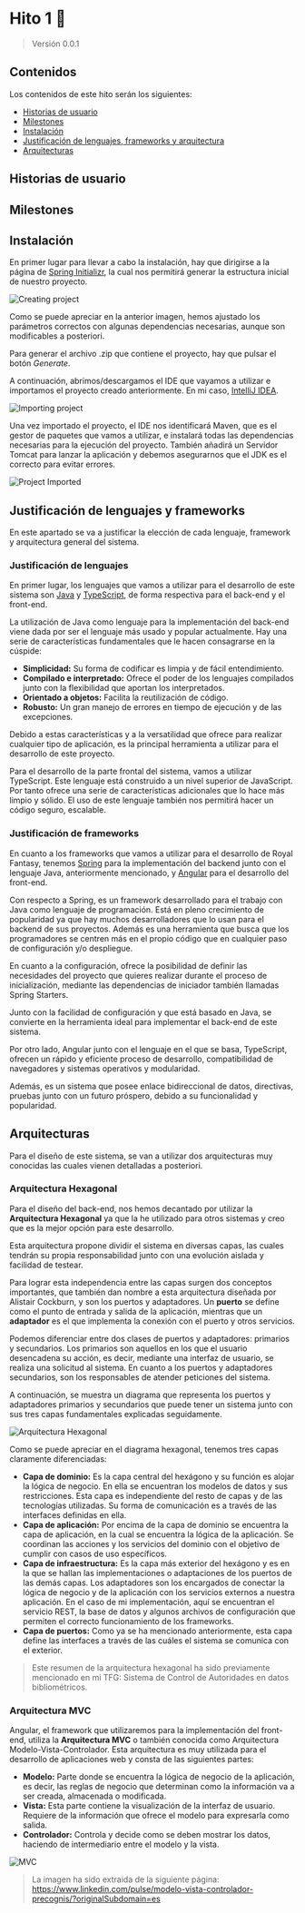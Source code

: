 # Hito 1 :pushpin:
> Versión 0.0.1

## Contenidos
Los contenidos de este hito serán los siguientes:
- [Historias de usuario](#historias-de-usuario)
- [Milestones](#milestones)
- [Instalación](#instalación)
- [Justificación de lenguajes, frameworks y arquitectura](#justificación-de-lenguajes-y-frameworks)
- [Arquitecturas](#arquitecturas)

## Historias de usuario

## Milestones

## Instalación
En primer lugar para llevar a cabo la instalación, hay que dirigirse a la página de [Spring Initializr](https://start.spring.io/), la cual nos permitirá generar la estructura inicial de nuestro proyecto.

![Creating project](../imgs/creating-project.png)

Como se puede apreciar en la anterior imagen, hemos ajustado los parámetros correctos con algunas dependencias necesarias, aunque son modificables a posteriori.

Para generar el archivo .zip que contiene el proyecto, hay que pulsar el botón *Generate*.

A continuación, abrimos/descargamos el IDE que vayamos a utilizar e importamos el proyecto creado anteriormente. En mi caso, [IntelliJ IDEA](https://www.jetbrains.com/idea/).

![Importing project](../imgs/importing-project.png)

Una vez importado el proyecto, el IDE nos identificará Maven, que es el gestor de paquetes que vamos a utilizar, e instalará todas las dependencias necesarias para la ejecución del proyecto. También añadirá un Servidor Tomcat para lanzar la aplicación y debemos asegurarnos que el JDK es el correcto para evitar errores.

![Project Imported](../imgs/project-imported.png)

## Justificación de lenguajes y frameworks
En este apartado se va a justificar la elección de cada lenguaje, framework y arquitectura general del sistema.

### Justificación de lenguajes
En primer lugar, los lenguajes que vamos a utilizar para el desarrollo de este sistema son [Java](https://www.java.com/es/) y [TypeScript](https://www.typescriptlang.org/), de forma respectiva para el back-end y el front-end.

La utilización de Java como lenguaje para la implementación del back-end viene dada por ser el lenguaje más usado y popular actualmente. Hay una serie de características fundamentales que le hacen consagrarse en la cúspide:

- **Simplicidad:** Su forma de codificar es limpia y de fácil entendimiento.
- **Compilado e interpretado:** Ofrece el poder de los lenguajes compilados junto con la
flexibilidad que aportan los interpretados.
- **Orientado a objetos:** Facilita la reutilización de código.
- **Robusto:** Un gran manejo de errores en tiempo de ejecución y de las excepciones.

Debido a estas características y a la versatilidad que ofrece para realizar cualquier tipo de aplicación, es la principal herramienta a utilizar para el desarrollo de este proyecto.

Para el desarrollo de la parte frontal del sistema, vamos a utilizar TypeScript. Este lenguaje está construido a un nivel superior de JavaScript. Por tanto ofrece una serie de características adicionales que lo hace más limpio y sólido. El uso de este lenguaje también nos permitirá hacer un código seguro, escalable.

### Justificación de frameworks
En cuanto a los frameworks que vamos a utilizar para el desarrollo de Royal Fantasy, tenemos [Spring](https://spring.io/) para la implementación del backend junto con el lenguaje Java, anteriormente mencionado, y [Angular](https://angular.io/) para el desarrollo del front-end.

Con respecto a Spring, es un framework desarrollado para el trabajo con Java como lenguaje de programación. Está en pleno crecimiento de popularidad ya que hay muchos desarrolladores que lo usan para el backend de sus proyectos. Además es una herramienta que busca que los programadores se centren más en el propio código que en cualquier paso de configuración y/o despliegue.

En cuanto a la configuración, ofrece la posibilidad de definir las necesidades del proyecto que quieres realizar durante el proceso de inicialización, mediante las dependencias de iniciador también llamadas Spring Starters.

Junto con la facilidad de configuración y que está basado en Java, se convierte en la herramienta ideal para implementar el back-end de este sistema.

Por otro lado, Angular junto con el lenguaje en el que se basa, TypeScript, ofrecen un rápido y eficiente proceso de desarrollo, compatibilidad de navegadores y sistemas
operativos y modularidad.

Además, es un sistema que posee enlace bidireccional de datos, directivas, pruebas junto con un futuro próspero, debido a su funcionalidad y popularidad.

## Arquitecturas
Para el diseño de este sistema, se van a utilizar dos arquitecturas muy conocidas las cuales vienen detalladas a posteriori.

### Arquitectura Hexagonal
Para el diseño del back-end, nos hemos decantado por utilizar la **Arquitectura Hexagonal** ya que la he utilizado para otros sistemas y creo que es la mejor opción para este desarrollo.

Esta arquitectura propone dividir el sistema en diversas capas, las cuales tendrán su propia responsabilidad junto con una evolución aislada y facilidad de testear.

Para lograr esta independencia entre las capas surgen dos conceptos importantes, que también dan nombre a esta arquitectura diseñada por Alistair Cockburn, y son los puertos y adaptadores. Un **puerto** se define como el punto de entrada y salida de la aplicación, mientras que un **adaptador** es el que implementa la conexión con el puerto y otros servicios.

Podemos diferenciar entre dos clases de puertos y adaptadores: primarios y secundarios. Los primarios son aquellos en los que el usuario desencadena su acción, es decir, mediante una interfaz de usuario, se realiza una solicitud al sistema. En cuanto a los puertos y adaptadores secundarios, son los responsables de atender peticiones del sistema.

A continuación, se muestra un diagrama que representa los puertos y adaptadores primarios y secundarios que puede tener un sistema junto con sus tres capas fundamentales explicadas seguidamente.

![Arquitectura Hexagonal](../imgs/arquitectura-hexagonal.png)

Como se puede apreciar en el diagrama hexagonal, tenemos tres capas claramente
diferenciadas:

- **Capa de dominio:** Es la capa central del hexágono y su función es alojar la lógica de negocio. En ella se encuentran los modelos de datos y sus restricciones. Esta capa es independiente del resto de capas y de las tecnologías utilizadas. Su forma de comunicación es a través de las interfaces definidas en ella.
- **Capa de aplicación:** Por encima de la capa de dominio se encuentra la capa de aplicación, en la cual se encuentra la lógica de la aplicación. Se coordinan las acciones y los servicios del dominio con el objetivo de cumplir con casos de uso específicos.
- **Capa de infraestructura:** Es la capa más exterior del hexágono y es en la que se hallan las implementaciones o adaptaciones de los puertos de las demás capas. Los adaptadores son los encargados de conectar la lógica de negocio y de la aplicación con los servicios externos a nuestra aplicación. En el caso de mi implementación, aquí se encuentran el servicio REST, la base de datos y algunos archivos de configuración que permiten el correcto funcionamiento de los frameworks.
- **Capa de puertos:** Como ya se ha mencionado anteriormente, esta capa define las interfaces a través de las cuáles el sistema se comunica con el exterior.

> Este resumen de la arquitectura hexagonal ha sido previamente mencionado en mi TFG: Sistema de Control de Autoridades en datos bibliométricos.

### Arquitectura MVC
Angular, el framework que utilizaremos para la implementación del front-end, utiliza la **Arquitectura MVC** o también conocida como Arquitectura Modelo-Vista-Controlador. Esta arquitectura es muy utilizada para el desarrollo de aplicaciones web y consta de las siguientes partes:

- **Modelo:** Parte donde se encuentra la lógica de negocio de la aplicación, es decir, las reglas de negocio que determinan como la información va a ser creada, almacenada o modificada.
- **Vista:** Esta parte contiene la visualización de la interfaz de usuario. Requiere de la información que ofrece el modelo para expresarla como salida.
- **Controlador:** Controla y decide como se deben mostrar los datos, haciendo de intermediario entre el modelo y la vista.

![MVC](../imgs/mvc.png)
> La imagen ha sido extraida de la siguiente página: https://www.linkedin.com/pulse/modelo-vista-controlador-precognis/?originalSubdomain=es